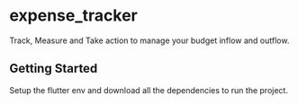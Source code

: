 # expense_tracker
Track, Measure and Take action to manage your budget inflow and outflow.

## Getting Started
Setup the flutter env and download all the dependencies to run the project.
